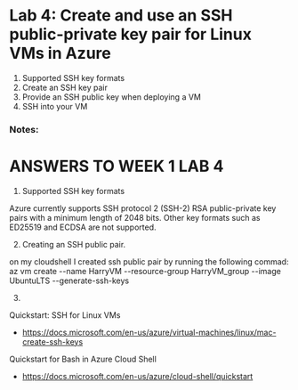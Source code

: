 # Lab 4: Create and use an SSH public-private key pair for Linux VMs in Azure

1. Supported SSH key formats
2. Create an SSH key pair
3. Provide an SSH public key when deploying a VM
4. SSH into your VM

### Notes:

# ANSWERS TO WEEK 1 LAB 4

1. Supported SSH key formats

Azure currently supports SSH protocol 2 (SSH-2) RSA public-private key pairs with a minimum length of 2048 bits. Other key formats such as ED25519 and ECDSA are not supported.

2. Creating an SSH public pair.

on my cloudshell I created ssh public pair by running the following commad:
 az vm create --name HarryVM --resource-group HarryVM_group --image UbuntuLTS --generate-ssh-keys

 3. 


Quickstart: SSH for Linux VMs
* https://docs.microsoft.com/en-us/azure/virtual-machines/linux/mac-create-ssh-keys

Quickstart for Bash in Azure Cloud Shell
* https://docs.microsoft.com/en-us/azure/cloud-shell/quickstart